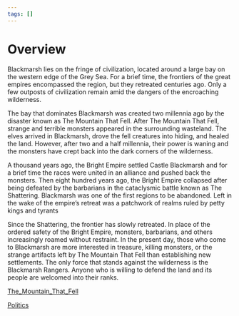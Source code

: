 ```yaml
---
tags: []
---
```

# Overview   
   
Blackmarsh lies on the fringe of civilization, located around a large bay on the western edge of the Grey Sea. For a brief time, the frontiers of the great empires encompassed the region, but they retreated centuries ago. Only a few outposts of civilization remain amid the dangers of the encroaching wilderness.   
   
The bay that dominates Blackmarsh was created two millennia ago by the disaster known as The Mountain That Fell. After The Mountain That Fell, strange and terrible monsters appeared in the surrounding wasteland. The elves arrived in Blackmarsh, drove the fell creatures into hiding, and healed the land. However, after two and a half millennia, their power is waning and the monsters have crept back into the dark corners of the wilderness.   
   
A thousand years ago, the Bright Empire settled Castle Blackmarsh and for a brief time the races were united in an alliance and pushed back the monsters. Then eight hundred years ago, the Bright Empire collapsed after being defeated by the barbarians in the cataclysmic battle known as The Shattering. Blackmarsh was one of the first regions to be abandoned. Left in the wake of the empire’s retreat was a patchwork of realms ruled by petty kings and tyrants   
   
Since the Shattering, the frontier has slowly retreated. In place of the ordered safety of the Bright Empire, monsters, barbarians, and others increasingly roamed without restraint. In the present day, those who come to Blackmarsh are more interested in treasure, killing monsters, or the strange artifacts left by The Mountain That Fell than establishing new settlements. The only force that stands against the wilderness is the Blackmarsh Rangers. Anyone who is willing to defend the land and its people are welcomed into their ranks.   
   
[The_Mountain_That_Fell](./The_Mountain_That_Fell.md)   
   
[Politics](./Politics.md)   
